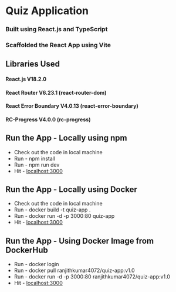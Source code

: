 # Quiz Application

### Built using **React.js** and **TypeScript**

### Scaffolded the React App using **Vite**

## Libraries Used

#### React.js V18.2.0

#### React Router V6.23.1 (react-router-dom)

#### React Error Boundary V4.0.13 (react-error-boundary)

#### RC-Progress V4.0.0 (rc-progress)

## Run the App - Locally using npm

- Check out the code in local machine
- Run - npm install
- Run - npm run dev
- Hit - [localhost:3000](http://localhost:3000/)

## Run the App - Locally using Docker

- Check out the code in local machine
- Run - docker build -t quiz-app .
- Run - docker run -d -p 3000:80 quiz-app
- Hit - [localhost:3000](http://localhost:3000/)

## Run the App - Using Docker Image from DockerHub

- Run - docker login
- Run - docker pull ranjithkumar4072/quiz-app:v1.0
- Run - docker run -d -p 3000:80 ranjithkumar4072/quiz-app:v1.0
- Hit - [localhost:3000](http://localhost:3000/)
